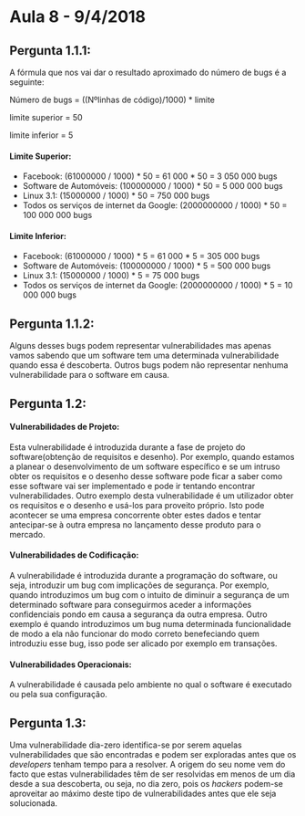 # Aula 8 - 9/4/2018


## Pergunta 1.1.1:
A fórmula que nos vai dar o resultado aproximado do número de bugs é a seguinte:


Número de bugs = ((Nºlinhas de código)/1000) * limite

limite superior = 50

limite inferior = 5


#### Limite Superior:
* Facebook: (61000000 / 1000) * 50 = 61 000 * 50 = 3 050 000 bugs
* Software de Automóveis: (100000000 / 1000) * 50 = 5 000 000 bugs
* Linux 3.1: (15000000 / 1000) * 50 = 750 000 bugs
* Todos os serviços de internet da Google: (2000000000 / 1000) * 50 = 100 000 000 bugs

#### Limite Inferior:
* Facebook: (61000000 / 1000) * 5 = 61 000 * 5 = 305 000 bugs
* Software de Automóveis: (100000000 / 1000) * 5 = 500 000 bugs
* Linux 3.1: (15000000 / 1000) * 5 = 75 000 bugs
* Todos os serviços de internet da Google: (2000000000 / 1000) * 5 = 10 000 000 bugs


## Pergunta 1.1.2:
Alguns desses bugs podem representar vulnerabilidades mas apenas vamos sabendo que um software tem uma determinada vulnerabilidade quando essa é descoberta.
Outros bugs podem não representar nenhuma vulnerabilidade para o software em causa.


## Pergunta 1.2:


#### Vulnerabilidades de Projeto:
Esta vulnerabilidade é introduzida durante a fase de projeto do software(obtenção de requisitos e desenho).
Por exemplo, quando estamos a planear o desenvolvimento de um software específico e se um intruso obter os requisitos e o desenho desse software pode ficar a saber como esse software vai ser implementado e pode ir tentando encontrar vulnerabilidades.
Outro exemplo desta vulnerabilidade é um utilizador obter os requisitos e o desenho e usá-los para proveito próprio. Isto pode acontecer se uma empresa concorrente obter estes dados e tentar antecipar-se à outra empresa no lançamento desse produto para o mercado. 


#### Vulnerabilidades de Codificação:
A vulnerabilidade é introduzida durante a programação do software, ou seja, introduzir um bug com implicações de segurança.
Por exemplo, quando introduzimos um bug com o intuito de diminuir a segurança de um determinado software para conseguirmos aceder a informações confidenciais pondo em causa a segurança da outra empresa.
Outro exemplo é quando introduzimos um bug numa determinada funcionalidade de modo a ela não funcionar do modo correto benefeciando quem introduziu esse bug, isso pode ser alicado por exemplo em transações.


#### Vulnerabilidades Operacionais:
A vulnerabilidade é causada pelo ambiente no qual o software é executado ou pela sua configuração.  


## Pergunta 1.3:
Uma vulnerabilidade dia-zero identifica-se por serem aquelas vulnerabilidades que são encontradas e podem ser exploradas antes que os _developers_ tenham tempo para a resolver. 
A origem do seu nome vem do facto que estas vulnerabilidades têm de ser resolvidas em menos de um dia desde a sua descoberta, ou seja, no dia zero, pois os _hackers_ podem-se aproveitar ao máximo deste tipo de vulnerabilidades antes que ele seja solucionada.